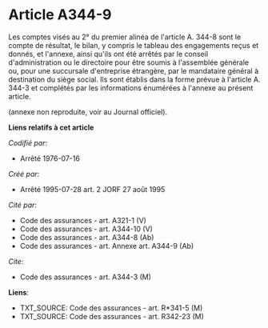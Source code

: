 # Article A344-9

Les comptes visés au 2° du premier alinéa de l'article A. 344-8 sont le compte de résultat, le bilan, y compris le tableau
des engagements reçus et donnés, et l'annexe, ainsi qu'ils ont été arrêtés par le conseil d'administration ou le directoire
pour être soumis à l'assemblée générale ou, pour une succursale d'entreprise étrangère, par le mandataire général à
destination du siège social. Ils sont établis dans la forme prévue à l'article A. 344-3 et complétés par les informations
énumérées à l'annexe au présent article.

(annexe non reproduite, voir au Journal officiel).

**Liens relatifs à cet article**

_Codifié par_:

  - Arrêté 1976-07-16

_Créé par_:

  - Arrêté 1995-07-28 art. 2 JORF 27 août 1995

_Cité par_:

  - Code des assurances - art. A321-1 (V)
  - Code des assurances - art. A344-10 (V)
  - Code des assurances - art. A344-8 (Ab)
  - Code des assurances - art. Annexe art. A344-9 (Ab)

_Cite_:

  - Code des assurances - art. A344-3 (M)

**Liens**:

  - TXT_SOURCE: Code des assurances - art. R*341-5 (M)
  - TXT_SOURCE: Code des assurances - art. R342-23 (M)

